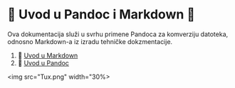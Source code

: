 # 🐶 Uvod u Pandoc i Markdown 🐶
Ova dokumentacija služi u svrhu primene Pandoca za komverziju datoteka, odnosno Markdown-a iz izradu tehničke dokzmentacije.

1. 🥎 [Uvod u Markdown](docs/01-markdown-primjeri.md)
2. 🥓 [Uvod u Pandoc](docs/02-pandoc-primjeri-konverzije.md)

<img src="Tux.png" width="30%>

